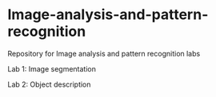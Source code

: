 # Image-analysis-and-pattern-recognition
Repository for Image analysis and pattern recognition labs 

Lab 1: Image segmentation

Lab 2: Object description
